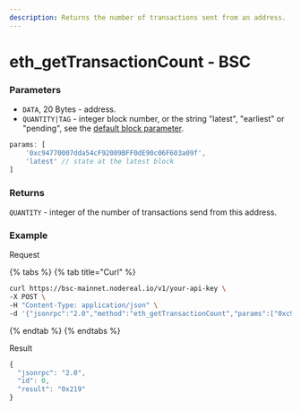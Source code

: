 ```yaml
---
description: Returns the number of transactions sent from an address.
---
```


# eth\_getTransactionCount - BSC

### Parameters

* `DATA`, 20 Bytes - address.
* `QUANTITY|TAG` - integer block number, or the string "latest", "earliest" or "pending", see the [default block parameter](https://eth.wiki/json-rpc/API#the-default-block-parameter).

```javascript
params: [
    '0xc94770007dda54cF92009BFF0dE90c06F603a09f',
    'latest' // state at the latest block
]
```

### Returns

`QUANTITY` - integer of the number of transactions send from this address.

### Example

Request

{% tabs %}
{% tab title="Curl" %}
```bash
curl https://bsc-mainnet.nodereal.io/v1/your-api-key \
-X POST \
-H "Content-Type: application/json" \
-d '{"jsonrpc":"2.0","method":"eth_getTransactionCount","params":["0xc94770007dda54cF92009BFF0dE90c06F603a09f","latest"],"id":0}'
```
{% endtab %}
{% endtabs %}

Result

```javascript
{
  "jsonrpc": "2.0",
  "id": 0,
  "result": "0x219"
}
```
